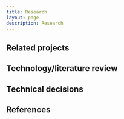 ```yaml
---
title: Research
layout: page
description: Research
---
```

  
## Related projects
  
## Technology/literature review
  
## Technical decisions
  
## References
  